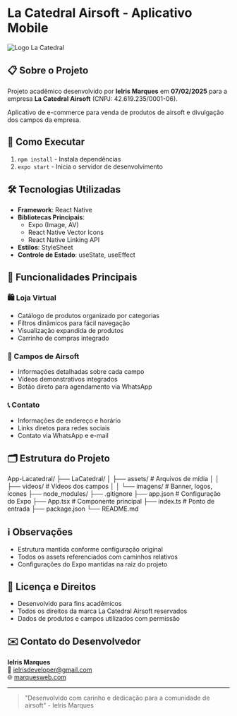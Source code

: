# La Catedral Airsoft - Aplicativo Mobile

![Logo La Catedral](https://github.com/wxrld0x22/App-LaCatedral/blob/master/LaCatedral/LaCatedral/assets/logo.png)

## 📋 Sobre o Projeto
Projeto acadêmico desenvolvido por **Ielris Marques** em **07/02/2025** para a empresa **La Catedral Airsoft** (CNPJ: 42.619.235/0001-06).

Aplicativo de e-commerce para venda de produtos de airsoft e divulgação dos campos da empresa.

## 🚀 Como Executar
1. `npm install` - Instala dependências
2. `expo start` - Inicia o servidor de desenvolvimento

## 🛠 Tecnologias Utilizadas
- **Framework**: React Native
- **Bibliotecas Principais**:
    - Expo (Image, AV)
    - React Native Vector Icons
    - React Native Linking API
- **Estilos**: StyleSheet
- **Controle de Estado**: useState, useEffect

## 📱 Funcionalidades Principais

### 🛍️ Loja Virtual
- Catálogo de produtos organizado por categorias
- Filtros dinâmicos para fácil navegação
- Visualização expandida de produtos
- Carrinho de compras integrado

### 🎯 Campos de Airsoft
- Informações detalhadas sobre cada campo
- Vídeos demonstrativos integrados
- Botão direto para agendamento via WhatsApp

### 📞 Contato
- Informações de endereço e horário
- Links diretos para redes sociais
- Contato via WhatsApp e e-mail

## 🗂 Estrutura do Projeto
App-Lacatedral/
├── LaCatedral/
│ ├── assets/ # Arquivos de mídia
│ │ ├── videos/ # Vídeos dos campos
│ │ └── imagens/ # Banner, logos, ícones
├── node_modules/
├── .gitignore
├── app.json # Configuração do Expo
├── App.tsx # Componente principal
├── index.ts # Ponto de entrada
├── package.json
└── README.md


## ℹ️ Observações
- Estrutura mantida conforme configuração original
- Todos os assets referenciados com caminhos relativos
- Configurações do Expo mantidas na raiz do projeto

## 📝 Licença e Direitos
- Desenvolvido para fins acadêmicos
- Todos os direitos da marca La Catedral Airsoft reservados
- Dados de produtos e campos utilizados com permissão

## ✉️ Contato do Desenvolvedor
**Ielris Marques**  
📧 ielrisdeveloper@gmail.com  
🌐 [marquesweb.com](https://marquesweb.com)

---

> "Desenvolvido com carinho e dedicação para a comunidade de airsoft" - Ielris Marques